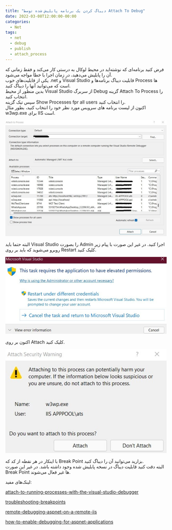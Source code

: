 ```yaml
---
title: "دیباگ کردن یک برنامه پابلیش شده توسط Attach To Debug"
date: 2022-03-08T12:00:00-00:00
categories:
  - Net
tags:
  - net
  - debug
  - publish
  - attach_process
---
```


فرض کنید برنامه‌ای که نوشته‌اید در محیط لوکال به درستی کار می‌کند و فقط زمانی که آن را پابلیش می‌دهید، در زمان اجرا با خطا مواجه می‌شود.  
یکی از قابلیت‌های خوب .net و Visual Studio قابلیت دیباگ برنامه‌ها و Process ها است که می‌توانید آنها را دیباگ کنید.  
بدین منظور از محیط Visual Studio از سربرگ Debug گزینه Attach To Process را انتخاب کنید.  
سپس تیک گزینه Show Processes fpr all users را انتخاب کنید.  
اکنون از لیست برنامه های سرویس مورد نظر خود را انتخاب کنید، بطور مثال w3wp.exe برای IIS است.  

<p align="center" >
  <img src="/assets/img/attach_to_debug.jpg" alt="mhkarami97" width="600" />
</p>

البته حتما باید Visual Studio را بصورت Admin اجرا کنید. در غیر این صورت با پیام زیر روبرو می‌شوید که باید بر روی Restart کلیک کنید.  

<p align="center" >
  <img src="/assets/img/attach_to_debug2.jpg" alt="mhkarami97" width="600" />
</p>

اکنون بر روی Attach کلیک کنید.  

<p align="center" >
  <img src="/assets/img/attach_to_debug3.jpg" alt="mhkarami97" width="600" />
</p>

با اینکار در هر نقطه از کد که Break Point بزارید می‌توانید آن را دیباگ کنید.  
البته دقت کنید قابلیت دیباگ در نسخه پابلیش شده وجود داشته باشد. در غیر این صورت Break Point ها غیر فعال می‌شوند.  

لینک‌های مفید:  

[attach-to-running-processes-with-the-visual-studio-debugger](https://docs.microsoft.com/en-us/visualstudio/debugger/attach-to-running-processes-with-the-visual-studio-debugger?view=vs-2022)  

[troubleshooting-breakpoints](https://docs.microsoft.com/en-us/visualstudio/debugger/troubleshooting-breakpoints?view=vs-2022)  

[remote-debugging-aspnet-on-a-remote-iis](https://docs.microsoft.com/en-us/visualstudio/debugger/remote-debugging-aspnet-on-a-remote-iis-7-5-computer?view=vs-2022)  

[how-to-enable-debugging-for-aspnet-applications](https://docs.microsoft.com/en-us/visualstudio/debugger/how-to-enable-debugging-for-aspnet-applications?view=vs-2022)  

[]()  
[]()  